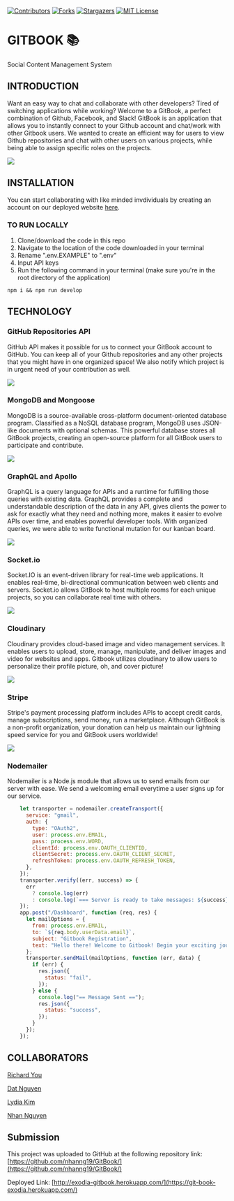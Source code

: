 [![Contributors][contributors-shield]][contributors-url]
[![Forks][forks-shield]][forks-url]
[![Stargazers][stars-shield]][stars-url]
[![MIT License][license-shield]][license-url]

# GITBOOK 📚
Social Content Management System

## INTRODUCTION

Want an easy way to chat and collaborate with other developers? Tired of switching applications while working? Welcome to a GitBook, a perfect combination of Github, Facebook, and Slack! GitBook is an application that allows you to instantly connect to your Github account and chat/work with other Gitbook users. We wanted to create an efficient way for users to view Github repositories and chat with other users on various projects, while being able to assign specific roles on the projects.

![](./assets/landing.PNG)

## INSTALLATION

You can start collaborating with like minded invdividuals by creating an account on our deployed website [here](https://git-book-exodia.herokuapp.com/).

### TO RUN LOCALLY
1. Clone/download the code in this repo
2. Navigate to the location of the code downloaded in your terminal
3. Rename ".env.EXAMPLE" to ".env"
4. Input API keys
6. Run the following command in your terminal (make sure you're in the root directory of the application)
```git
npm i && npm run develop
```

## TECHNOLOGY

### GitHub Repositories API
GitHub API makes it possible for us to connect your GitBook account to GitHub. You can keep all of your Github repositories and any other projects that you might have in one organized space! We also notify which project is in urgent need of your contribution as well. 

![](/assets/github.PNG)

### MongoDB and Mongoose
MongoDB is a source-available cross-platform document-oriented database program. Classified as a NoSQL database program, MongoDB uses JSON-like documents with optional schemas. This powerful database stores all GitBook projects, creating an open-source platform for all GitBook users to participate and contribute. 

![](/assets/mongo.PNG)

### GraphQL and Apollo
GraphQL is a query language for APIs and a runtime for fulfilling those queries with existing data. GraphQL provides a complete and understandable description of the data in any API, gives clients the power to ask for exactly what they need and nothing more, makes it easier to evolve APIs over time, and enables powerful developer tools. With organized queries, we were able to write functional mutation for our kanban board.

![](/assets/kanban.PNG)

### Socket.io
Socket.IO is an event-driven library for real-time web applications. It enables real-time, bi-directional communication between web clients and servers. Socket.io allows GitBook to host multiple rooms for each unique projects, so you can collaborate real time with others.

![](/assets/chat.PNG)

### Cloudinary
Cloudinary provides cloud-based image and video management services. It enables users to upload, store, manage, manipulate, and deliver images and video for websites and apps. Gitbook utilizes cloudinary to allow users to personalize their profile picture, oh, and cover picture! 

![](/assets/profile.PNG)

### Stripe 
 Stripe's payment processing platform includes APIs to accept credit cards, manage subscriptions, send money, run a marketplace. Although GitBook is a non-profit organization, your donation can help us maintain our lightning speed service for you and GitBook users worldwide!

![](/assets/stripe.PNG)

### Nodemailer 
Nodemailer is a Node.js module that allows us to send emails from our server with ease. We send a welcoming email everytime a user signs up for our service.
```javascript
    let transporter = nodemailer.createTransport({
      service: "gmail",
      auth: {
        type: "OAuth2",
        user: process.env.EMAIL,
        pass: process.env.WORD,
        clientId: process.env.OAUTH_CLIENTID,
        clientSecret: process.env.OAUTH_CLIENT_SECRET,
        refreshToken: process.env.OAUTH_REFRESH_TOKEN,
      },
    });
    transporter.verify((err, success) => {
      err
        ? console.log(err)
        : console.log(`=== Server is ready to take messages: ${success} ===`);
    });
    app.post("/Dashboard", function (req, res) {
      let mailOptions = {
        from: process.env.EMAIL,
        to: `${req.body.userData.email}`,
        subject: "Gitbook Registration",
        text: "Hello there! Welcome to Gitbook! Begin your exciting journey of collaborating with fellow developers now!",
      };
      transporter.sendMail(mailOptions, function (err, data) {
        if (err) {
          res.json({
            status: "fail",
          });
        } else {
          console.log("== Message Sent ==");
          res.json({
            status: "success",
          });
        }
      });
    });
```
## COLLABORATORS

[Richard You](https://github.com/yichanyourichard)

[Dat Nguyen](https://github.com/crestatic)

[Lydia Kim](https://github.com/lydiakim10)

[Nhan Nguyen](https://github.com/nhanng19)

## Submission
This project was uploaded to GitHub at the following repository link:
[https://github.com/nhanng19/GitBook/](https://github.com/nhanng19/GitBook/)

Deployed Link:
[http://exodia-gitbook.herokuapp.com/](https://git-book-exodia.herokuapp.com/)

[contributors-shield]: https://img.shields.io/github/contributors/nhanng19/GitBook.svg?style=for-the-badge
[contributors-url]: https://github.com/nhanng19/GitBook/graphs/contributors
[forks-shield]: https://img.shields.io/github/forks/nhanng19/GitBook.svg?style=for-the-badge
[forks-url]: https://github.com/nhanng19/GitBook/network/members
[stars-shield]: https://img.shields.io/github/stars/nhanng19/GitBook.svg?style=for-the-badge
[stars-url]: https://github.com/nhanng19/GitBook/stargazers
[license-shield]: https://img.shields.io/github/license/othneildrew/Best-README-Template.svg?style=for-the-badge
[license-url]: https://github.com/othneildrew/Best-README-Template/blob/master/LICENSE.txt
